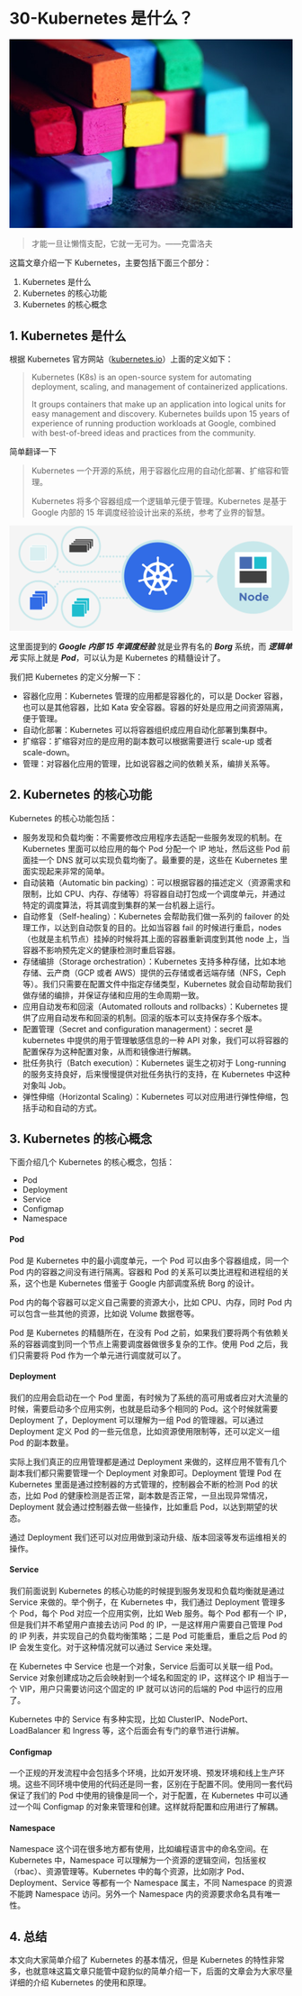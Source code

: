 # 30-Kubernetes 是什么？

![img](./assets/5f6ab7180001dda506400426.jpg)

> 才能一旦让懒惰支配，它就一无可为。——克雷洛夫

这篇文章介绍一下 Kubernetes，主要包括下面三个部分：

1. Kubernetes 是什么
2. Kubernetes 的核心功能
3. Kubernetes 的核心概念

## 1. Kubernetes 是什么

根据 Kubernetes 官方网站（[kubernetes.io](http://kubernetes.io)）上面的定义如下：

> Kubernetes (K8s) is an open-source system for automating deployment, scaling, and management of containerized applications.
>
> It groups containers that make up an application into logical units for easy management and discovery. Kubernetes builds upon 15 years of experience of running production workloads at Google, combined with best-of-breed ideas and practices from the community.

简单翻译一下

> Kubernetes 一个开源的系统，用于容器化应用的自动化部署、扩缩容和管理。
>
> Kubernetes 将多个容器组成一个逻辑单元便于管理。Kubernetes 是基于 Google 内部的 15 年调度经验设计出来的系统，参考了业界的智慧。

![图片描述](./assets/5f6ab78c00011d8516690618.png)

这里面提到的 ***Google 内部 15 年调度经验*** 就是业界有名的 ***Borg*** 系统，而 ***逻辑单元*** 实际上就是 ***Pod***，可以认为是 Kubernetes 的精髓设计了。

我们把 Kubernetes 的定义分解一下：

- 容器化应用：Kubernetes 管理的应用都是容器化的，可以是 Docker 容器，也可以是其他容器，比如 Kata 安全容器。容器的好处是应用之间资源隔离，便于管理。
- 自动化部署：Kubernetes 可以将容器组织成应用自动化部署到集群中。
- 扩缩容：扩缩容对应的是应用的副本数可以根据需要进行 scale-up 或者 scale-down。
- 管理：对容器化应用的管理，比如说容器之间的依赖关系，编排关系等。

## 2. Kubernetes 的核心功能

Kubernetes 的核心功能包括：

- 服务发现和负载均衡：不需要修改应用程序去适配一些服务发现的机制。在 Kubernetes 里面可以给应用的每个 Pod 分配一个 IP 地址，然后这些 Pod 前面挂一个 DNS 就可以实现负载均衡了。最重要的是，这些在 Kubernetes 里面实现起来非常的简单。
- 自动装箱（Automatic bin packing）：可以根据容器的描述定义（资源需求和限制，比如 CPU、内存、存储等）将容器自动打包成一个调度单元，并通过特定的调度算法，将其调度到集群的某一台机器上运行。
- 自动修复（Self-healing）：Kubernetes 会帮助我们做一系列的 failover 的处理工作，以达到自动恢复的目的。比如当容器 fail 的时候进行重启，nodes （也就是主机节点）挂掉的时候将其上面的容器重新调度到其他 node 上，当容器不影响预先定义的健康检测时重启容器。
- 存储编排（Storage orchestration）：Kubernetes 支持多种存储，比如本地存储、云产商（GCP 或者 AWS）提供的云存储或者远端存储（NFS，Ceph 等）。我们只需要在配置文件中指定存储类型，Kubernetes 就会自动帮助我们做存储的编排，并保证存储和应用的生命周期一致。
- 应用自动发布和回滚（Automated rollouts and rollbacks）：Kubernetes 提供了应用自动发布和回滚的机制。回滚的版本可以支持保存多个版本。
- 配置管理（Secret and configuration managerment）：secret 是 kubernetes 中提供的用于管理敏感信息的一种 API 对象，我们可以将容器的配置保存为这种配置对象，从而和镜像进行解耦。
- 批任务执行（Batch execution）：Kubernetes 诞生之初对于 Long-running 的服务支持良好，后来慢慢提供对批任务执行的支持，在 Kubernetes 中这种对象叫 Job。
- 弹性伸缩（Horizontal Scaling）：Kubernetes 可以对应用进行弹性伸缩，包括手动和自动的方式。

## 3. Kubernetes 的核心概念

下面介绍几个 Kubernetes 的核心概念，包括：

- Pod
- Deployment
- Service
- Configmap
- Namespace

#### Pod

Pod 是 Kubernetes 中的最小调度单元，一个 Pod 可以由多个容器组成，同一个 Pod 内的容器之间没有进行隔离。容器和 Pod 的关系可以类比进程和进程组的关系，这个也是 Kubernetes 借鉴于 Google 内部调度系统 Borg 的设计。

Pod 内的每个容器可以定义自己需要的资源大小，比如 CPU、内存，同时 Pod 内可以包含一些其他的资源，比如说 Volume 数据卷等。

Pod 是 Kubernetes 的精髓所在，在没有 Pod 之前，如果我们要将两个有依赖关系的容器调度到同一个节点上需要调度器做很多复杂的工作。使用 Pod 之后，我们只需要将 Pod 作为一个单元进行调度就可以了。

#### Deployment

我们的应用会启动在一个 Pod 里面，有时候为了系统的高可用或者应对大流量的时候，需要启动多个应用实例，也就是启动多个相同的 Pod。这个时候就需要 Deployment 了，Deployment 可以理解为一组 Pod 的管理器。可以通过 Deployment 定义 Pod 的一些元信息，比如资源使用限制等，还可以定义一组 Pod 的副本数量。

实际上我们真正的应用管理都是通过 Deployment 来做的，这样应用不管有几个副本我们都只需要管理一个 Deployment 对象即可。Deployment 管理 Pod 在 Kubernetes 里面是通过控制器的方式管理的，控制器会不断的检测 Pod 的状态，比如 Pod 的健康检测是否正常，副本数是否正常，一旦出现异常情况，Deployment 就会通过控制器去做一些操作，比如重启 Pod，以达到期望的状态。

通过 Deployment 我们还可以对应用做到滚动升级、版本回滚等发布运维相关的操作。

#### Service

我们前面说到 Kubernetes 的核心功能的时候提到服务发现和负载均衡就是通过 Service 来做的。举个例子，在 Kubernetes 中，我们通过 Deployment 管理多个 Pod，每个 Pod 对应一个应用实例，比如 Web 服务。每个 Pod 都有一个 IP，但是我们并不希望用户直接去访问 Pod 的 IP，一是这样用户需要自己管理 Pod 的 IP 列表，并实现自己的负载均衡策略；二是 Pod 可能重启，重启之后 Pod 的 IP 会发生变化。对于这种情况就可以通过 Service 来处理。

在 Kubernetes 中 Service 也是一个对象，Service 后面可以关联一组 Pod。Service 对象创建成功之后会映射到一个域名和固定的 IP，这样这个 IP 相当于一个 VIP，用户只需要访问这个固定的 IP 就可以访问的后端的 Pod 中运行的应用了。

Kubernetes 中的 Service 有多种实现，比如 ClusterIP、NodePort、LoadBalancer 和 Ingress 等，这个后面会有专门的章节进行讲解。

#### Configmap

一个正规的开发流程中会包括多个环境，比如开发环境、预发环境和线上生产环境。这些不同环境中使用的代码还是同一套，区别在于配置不同。使用同一套代码保证了我们的 Pod 中使用的镜像是同一个，对于配置，在 Kubernetes 中可以通过一个叫 Configmap 的对象来管理和创建。这样就将配置和应用进行了解耦。

#### Namespace

Namespace 这个词在很多地方都有使用，比如编程语言中的命名空间。在 Kubernetes 中，Namespace 可以理解为一个资源的逻辑空间，包括鉴权（rbac）、资源管理等。Kubernetes 中的每个资源，比如刚才 Pod、Deployment、Service 等都有一个 Namespace 属主，不同 Namespace 的资源不能跨 Namespace 访问。另外一个 Namespace 内的资源要求命名具有唯一性。

## 4. 总结

本文向大家简单介绍了 Kubernetes 的基本情况，但是 Kubernetes 的特性非常多，也就意味这篇文章只能管中窥豹似的简单介绍一下，后面的文章会为大家尽量详细的介绍 Kubernetes 的使用和原理。